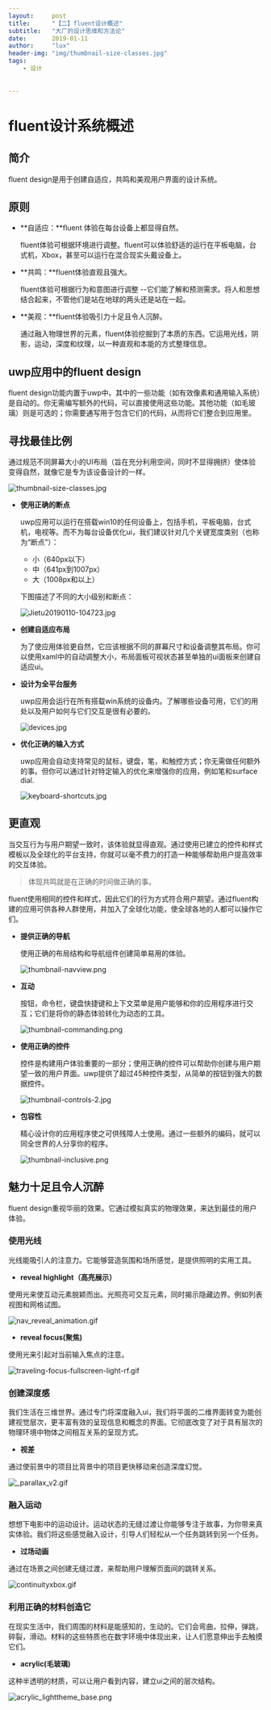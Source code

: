 ```yaml
---
layout:     post
title:      "【二】fluent设计概述"
subtitle:   "大厂的设计思维和方法论"
date:       2019-01-11
author:     "lux"
header-img: "img/thumbnail-size-classes.jpg"
tags:
    - 设计
    
    
---
```

# fluent设计系统概述

## 简介
fluent design是用于创建自适应，共鸣和美观用户界面的设计系统。
## 原则
* **自适应：**fluent 体验在每台设备上都显得自然。

    fluent体验可根据环境进行调整。fluent可以体验舒适的运行在平板电脑，台式机，Xbox，甚至可以运行在混合现实头戴设备上。

* **共鸣：**fluent体验直观且强大。

    fluent体验可根据行为和意图进行调整 --它们能了解和预测需求。将人和思想结合起来，不管他们是站在地球的两头还是站在一起。
    
* **美观：**fluent体验吸引力十足且令人沉醉。

    通过融入物理世界的元素，fluent体验挖掘到了本质的东西。它运用光线，阴影，运动，深度和纹理，以一种直观和本能的方式整理信息。
    
## uwp应用中的fluent design
fluent design功能内置于uwp中。其中的一些功能（如有效像素和通用输入系统）是自动的。你无需编写额外的代码，可以直接使用这些功能。其他功能（如毛玻璃）则是可选的；你需要通写用于包含它们的代码，从而将它们整合到应用里。

## 寻找最佳比例
通过规范不同屏幕大小的UI布局（旨在充分利用空间，同时不显得拥挤）使体验变得自然，就像它是专为该设备设计的一样。

![thumbnail-size-classes.jpg](https://i.loli.net/2019/01/10/5c36afd9374e4.jpg)

* **使用正确的断点**

    uwp应用可以运行在搭载win10的任何设备上，包括手机，平板电脑，台式机，电视等。而不为每台设备优化ui，我们建议针对几个关键宽度类别（也称为“断点”）：
    * 小（640px以下）
    * 中（641px到1007px）
    * 大（1008px和以上）

    下图描述了不同的大小级别和断点：
    
    ![Jietu20190110-104723.jpg](https://i.loli.net/2019/01/10/5c36b2827e164.jpg)
 
* **创建自适应布局**


    为了使应用体验更自然，它应该根据不同的屏幕尺寸和设备调整其布局。你可以使用xaml中的自动调整大小，布局面板可视状态甚至单独的ui面板来创建自适应ui。
    
* **设计为全平台服务**

    uwp应用会运行在所有搭载win系统的设备内。了解哪些设备可用，它们的用处以及用户如何与它们交互是很有必要的。
    
    ![devices.jpg](https://i.loli.net/2019/01/10/5c36b8cc4b73f.jpg)
    
* **优化正确的输入方式**

    uwp应用会自动支持常见的鼠标，键盘，笔，和触控方式；你无需做任何额外的事。但你可以通过针对特定输入的优化来增强你的应用，例如笔和surface dial.
    
    ![keyboard-shortcuts.jpg](https://i.loli.net/2019/01/10/5c36b928cf598.jpg)
    
## 更直观

当交互行为与用户期望一致时，该体验就显得直观。通过使用已建立的控件和样式模板以及全球化的平台支持，你就可以毫不费力的打造一种能够帮助用户提高效率的交互体验。

> 体现共鸣就是在正确的时间做正确的事。

fluent使用相同的控件和样式，因此它们的行为方式符合用户期望。通过fluent构建的应用可供各种人群使用，并加入了全球化功能，使全球各地的人都可以操作它们。

* **提供正确的导航**

    使用正确的布局结构和导航组件创建简单易用的体验。
    
    ![thumbnail-navview.png](https://i.loli.net/2019/01/10/5c36be93899f6.png)
    
* **互动**

    按钮，命令栏，键盘快捷键和上下文菜单是用户能够和你的应用程序进行交互；它们是将你的静态体验转化为动态的工具。  
    
    ![thumbnail-commanding.png](https://i.loli.net/2019/01/10/5c36be93690d5.png)
    
* **使用正确的控件**

    控件是构建用户体验重要的一部分；使用正确的控件可以帮助你创建与用户期望一致的用户界面。uwp提供了超过45种控件类型，从简单的按钮到强大的数据控件。
    
    ![thumbnail-controls-2.jpg](https://i.loli.net/2019/01/10/5c36c02743364.jpg)
    
* **包容性**

    精心设计你的应用程序使之可供残障人士使用。通过一些额外的编码，就可以同全世界的人分享你的程序。
    
    ![thumbnail-inclusive.png](https://i.loli.net/2019/01/10/5c36c3900b79b.png)
    
## 魅力十足且令人沉醉
fluent design重视华丽的效果。它通过模拟真实的物理效果，来达到最佳的用户体验。

### 使用光线
光线能吸引人的注意力。它能够营造氛围和场所感觉，是提供照明的实用工具。

 
* **reveal highlight（高亮展示）**

使用光来使互动元素脱颖而出。光照亮可交互元素，同时揭示隐藏边界。例如列表视图和网格试图。

![nav_reveal_animation.gif](https://i.loli.net/2019/01/10/5c36e6ac3bba1.gif)

* **reveal focus(聚焦)**

使用光来引起对当前输入焦点的注意。

![traveling-focus-fullscreen-light-rf.gif](https://i.loli.net/2019/01/10/5c36ec1cd34f5.gif)

### 创建深度感

我们生活在三维世界。通过专门将深度融入ui，我们将平面的二维界面转变为能创建视觉层次，更丰富有效的呈现信息和概念的界面。它彻底改变了对于具有层次的物理环境中物体之间相互关系的呈现方式。


* **视差**

通过使前景中的项目比背景中的项目更快移动来创造深度幻觉。

![_parallax_v2.gif](https://i.loli.net/2019/01/10/5c36ed5a51934.gif)

### 融入运动

想想下电影中的运动设计。运动状态的无缝过渡让你能够专注于故事，为你带来真实体验。我们将这些感觉融入设计，引导人们轻松从一个任务跳转到另一个任务。



* **过场动画**

通过在场景之间创建无缝过渡，来帮助用户理解页面间的跳转关系。

![continuityxbox.gif](https://i.loli.net/2019/01/10/5c36efe6eeab9.gif)


### 利用正确的材料创造它

在现实生活中，我们周围的材料是能感知的，生动的。它们会弯曲，拉伸，弹跳，碎裂，滑动。材料的这些特质也在数字环境中体现出来，让人们愿意伸出手去触摸它们。

* **acrylic(毛玻璃)**

这种半透明的材质，可以让用户看到内容，建立ui之间的层次结构。

![acrylic_lighttheme_base.png](https://i.loli.net/2019/01/10/5c36f19095dca.png)
